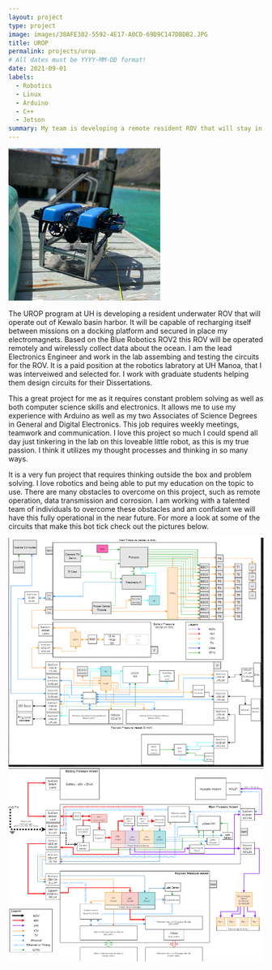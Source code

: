 ```yaml
---
layout: project
type: project
image: images/30AFE302-5592-4E17-A0CD-69D9C147DBDB2.JPG
title: UROP
permalink: projects/urop
# All dates must be YYYY-MM-DD format!
date: 2021-09-01
labels:
  - Robotics
  - Linux
  - Arduino
  - C++
  - Jetson
summary: My team is developing a remote resident ROV that will stay in the ocean for extended periods.
---
```


<div class="ui small rounded images">
  <img class="ui image" src="../images/30AFE302-5592-4E17-A0CD-69D9C147DBDB2.JPG">
</div>

The UROP program at UH is developing a resident underwater ROV that will operate out of Kewalo basin harbor.  It will be capable of recharging itself between missions on a docking platform and secured in place my electromagnets.  Based on the Blue Robotics ROV2 this ROV will be operated remotely and wirelessly collect data about the ocean.  I am the lead Electronics Engineer and work in the lab assembing and testing the circuits for the ROV.  It is a paid position at the robotics labratory at UH Manoa, that I was interveiwed and selected for.  I work with graduate students helping them design circuits for their Dissertations.

This a great project for me as it requires constant problem solving as well as both computer science skills and electronics.  It allows me to use my experience with Arduino as well as my two Associates of Science Degrees in General and Digital Electronics.  This job requires weekly meetings, teamwork and communication.  I love this project so much I could spend all day just tinkering in the lab on this loveable little robot, as this is my true passion.  I think it utilizes my thought processes and thinking in so many ways.  

It is a very fun project that requires thinking outside the box and problem solving.  I love robotics and being able to put my education on the topic to use.  There are many obstacles to overcome on this project, such as remote operation, data transmission and corrosion.  I am working with a talented team of individuals to overcome these obstacles and am confidant we will have this fully operational in the near future.  For more a look at some of the circuits that make this bot tick check out the pictures below.  

<p>
  <img class="ui image" src="../images/ROVWiring.png">
  <br>
  <img class="ui image" src="../images/DSWiring.png">

